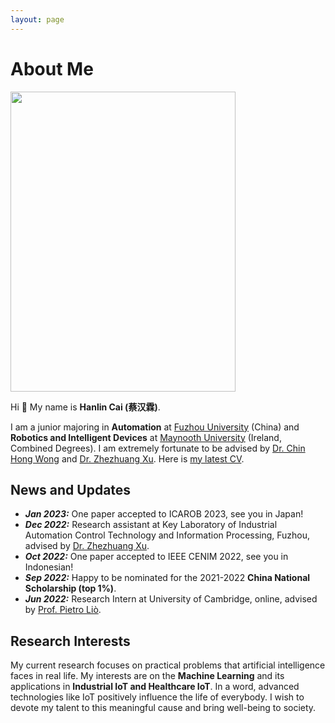 ```yaml
---
layout: page
---
```


# About Me

<img src="https://www.caihanlin.com/caihanlin.jpg" class="floatpic" width="360" height="480">



Hi 👋 My name is **Hanlin Cai (蔡汉霖)**. 

I am a junior majoring in **Automation** at [Fuzhou University](https://www.fzu.edu.cn/ ) (China) and **Robotics and Intelligent Devices** at [Maynooth University](https://maynoothuniversity.ie/) (Ireland, Combined Degrees). I am extremely fortunate to be advised by [Dr. Chin Hong Wong](https://www.researchgate.net/profile/Chin-Hong-Wong) and [Dr. Zhezhuang Xu](https://dqxy.fzu.edu.cn/en/info/1009/1072.htm). Here is [my latest CV](https://caihanlin.com/file/CV-HanlinCAI.pdf).

## News and Updates

- ***Jan 2023:*** One paper accepted to ICAROB 2023, see you in Japan!<br>
- ***Dec 2022:*** Research assistant at Key Laboratory of Industrial Automation Control Technology and Information Processing, Fuzhou, advised by [Dr. Zhezhuang Xu](https://dqxy.fzu.edu.cn/en/info/1009/1072.htm).<br>
- ***Oct 2022:*** One paper accepted to IEEE CENIM 2022, see you in Indonesian!<br>
- ***Sep 2022:*** Happy to be nominated for the 2021-2022 **China National Scholarship (top 1%)**.<br>
- ***Jun 2022:*** Research Intern at University of Cambridge, online, advised by [Prof. Pietro Liò](https://www.cl.cam.ac.uk/~pl219/ ).<br>

## Research Interests

My current research focuses on practical problems that artificial intelligence faces in real life. My interests are on the **Machine Learning** and its applications in **Industrial IoT and Healthcare IoT**. In a word, advanced technologies like IoT positively influence the life of everybody.  I wish to devote my talent to this meaningful cause and bring well-being to society.



<!-- Calendly badge widget begin -->
<link href="https://assets.calendly.com/assets/external/widget.css" rel="stylesheet">

<script src="https://assets.calendly.com/assets/external/widget.js" type="text/javascript" async></script>
<script type="text/javascript">window.onload = function() { Calendly.initBadgeWidget({ url: 'https://calendly.com/lancecai/meet-with-lance', text: 'Schedule time with me', color: '#0069ff', textColor: '#ffffff', branding: true }); }</script>
<!-- Calendly badge widget end -->
